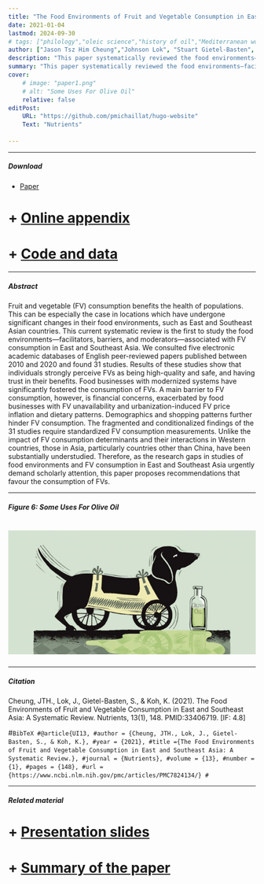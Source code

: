 ```yaml
---
title: "The Food Environments of Fruit and Vegetable Consumption in East and Southeast Asia: A Systematic Review." 
date: 2021-01-04
lastmod: 2024-09-30
# tags: ["philology","oleic science","history of oil","Mediterranean world"]
author: ["Jason Tsz Him Cheung","Johnson Lok", "Stuart Gietel-Basten", "Keumseok Koh"]
description: "This paper systematically reviewed the food environments—facilitators, barriers, and moderators—associated with FV consumption in East and Southeast Asia." 
summary: "This paper systematically reviewed the food environments—facilitators, barriers, and moderators—associated with FV consumption in East and Southeast Asia." 
cover:
    # image: "paper1.png"
    # alt: "Some Uses For Olive Oil"
    relative: false
editPost:
    URL: "https://github.com/pmichaillat/hugo-website"
    Text: "Nutrients"

---
```


---

##### Download

+ [Paper](paper1.pdf)
# + [Online appendix](appendix1.pdf)
# + [Code and data](https://github.com/pmichaillat/feru)

---

##### Abstract

Fruit and vegetable (FV) consumption benefits the health of populations. This can be especially the case in locations which have undergone significant changes in their food environments, such as East and Southeast Asian countries. This current systematic review is the first to study the food environments—facilitators, barriers, and moderators—associated with FV consumption in East and Southeast Asia. We consulted five electronic academic databases of English peer-reviewed papers published between 2010 and 2020 and found 31 studies. Results of these studies show that individuals strongly perceive FVs as being high-quality and safe, and having trust in their benefits. Food businesses with modernized systems have significantly fostered the consumption of FVs. A main barrier to FV consumption, however, is financial concerns, exacerbated by food businesses with FV unavailability and urbanization-induced FV price inflation and dietary patterns. Demographics and shopping patterns further hinder FV consumption. The fragmented and conditionalized findings of the 31 studies require standardized FV consumption measurements. Unlike the impact of FV consumption determinants and their interactions in Western countries, those in Asia, particularly countries other than China, have been substantially understudied. Therefore, as the research gaps in studies of food environments and FV consumption in East and Southeast Asia urgently demand scholarly attention, this paper proposes recommendations that favour the consumption of FVs.

---

##### Figure 6: Some Uses For Olive Oil

# ![](paper1.png)

---

##### Citation

Cheung, JTH., Lok, J., Gietel-Basten, S., & Koh, K. (2021). The Food Environments of Fruit and Vegetable Consumption in East and Southeast Asia: A Systematic Review. Nutrients, 13(1), 148. PMID:33406719. [IF: 4.8]

#```BibTeX
#@article{UI13,
#author = {Cheung, JTH., Lok, J., Gietel-Basten, S., & Koh, K.},
#year = {2021},
#title ={The Food Environments of Fruit and Vegetable Consumption in East and Southeast Asia: A Systematic Review.},
#journal = {Nutrients},
#volume = {13},
#number = {1},
#pages = {148},
#url = {https://www.ncbi.nlm.nih.gov/pmc/articles/PMC7824134/}
#```

---

##### Related material

# + [Presentation slides](presentation1.pdf)
# + [Summary of the paper](https://www.penguinrandomhouse.com/books/110403/unusual-uses-for-olive-oil-by-alexander-mccall-smith/)
